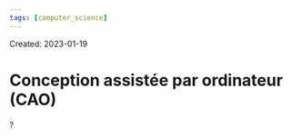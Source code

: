 ```yaml
---
tags: [computer_science] 
---
```

Created: 2023-01-19

# Conception assistée par ordinateur (CAO)
?

